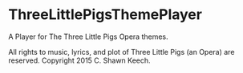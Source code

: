 # ThreeLittlePigsThemePlayer
A Player for The Three Little Pigs Opera themes.

All rights to music, lyrics, and plot of Three Little Pigs (an Opera) are reserved. Copyright 2015 C. Shawn Keech.
